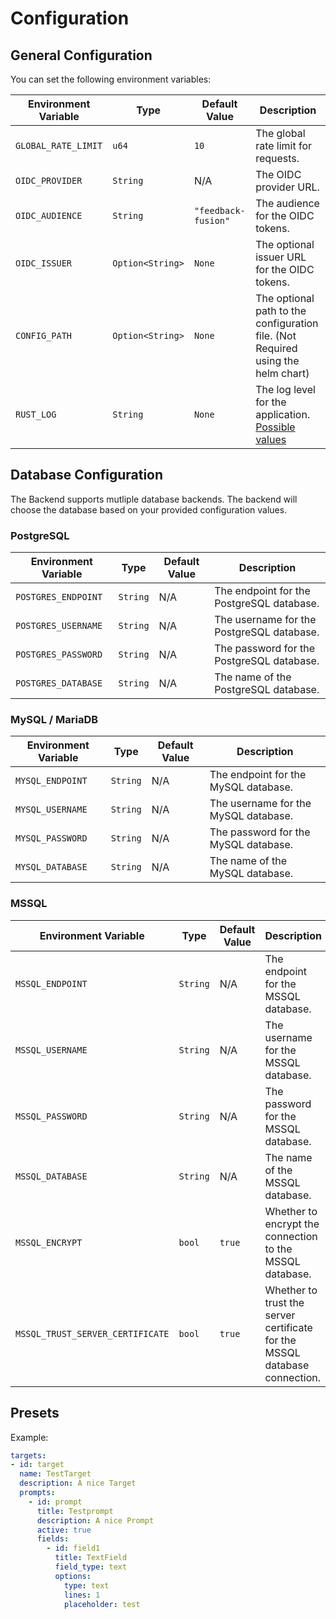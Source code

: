 # Configuration

## General Configuration 

You can set the following environment variables:

| Environment Variable    | Type              | Default Value              | Description                                                                 |
|-------------------------|-------------------|----------------------------|-----------------------------------------------------------------------------|
| `GLOBAL_RATE_LIMIT`     | `u64`             | `10`                       | The global rate limit for requests.                                         |
| `OIDC_PROVIDER`         | `String`          | N/A                        | The OIDC provider URL.                                                      |
| `OIDC_AUDIENCE`         | `String`          | `"feedback-fusion"`        | The audience for the OIDC tokens.                                           |
| `OIDC_ISSUER`           | `Option<String>`  | `None`                     | The optional issuer URL for the OIDC tokens.                                |
| `CONFIG_PATH`           | `Option<String>`  | `None`                     | The optional path to the configuration file. (Not Required using the helm chart) |
| `RUST_LOG`              | `String`          | `None`                     | The log level for the application. [Possible values](https://docs.rs/log/latest/log/enum.Level.html) |   

## Database Configuration

The Backend supports mutliple database backends. The backend will choose the database based on your provided configuration values.


### PostgreSQL
| Environment Variable    | Type              | Default Value              | Description                                                                 |
|-------------------------|-------------------|----------------------------|-----------------------------------------------------------------------------|
| `POSTGRES_ENDPOINT`     | `String`          | N/A                        | The endpoint for the PostgreSQL database.                                   |
| `POSTGRES_USERNAME`     | `String`          | N/A                        | The username for the PostgreSQL database.                                   |
| `POSTGRES_PASSWORD`     | `String`          | N/A                        | The password for the PostgreSQL database.                                   |
| `POSTGRES_DATABASE`     | `String`          | N/A                        | The name of the PostgreSQL database.                                        |

### MySQL / MariaDB
| Environment Variable    | Type              | Default Value              | Description                                                                 |
|-------------------------|-------------------|----------------------------|-----------------------------------------------------------------------------|
| `MYSQL_ENDPOINT`        | `String`          | N/A                        | The endpoint for the MySQL database.                                        |
| `MYSQL_USERNAME`        | `String`          | N/A                        | The username for the MySQL database.                                        |
| `MYSQL_PASSWORD`        | `String`          | N/A                        | The password for the MySQL database.                                        |
| `MYSQL_DATABASE`        | `String`          | N/A                        | The name of the MySQL database.                                             |

### MSSQL
| Environment Variable               | Type              | Default Value | Description                                                                 |
|------------------------------------|-------------------|---------------|-----------------------------------------------------------------------------|
| `MSSQL_ENDPOINT`                   | `String`          | N/A           | The endpoint for the MSSQL database.                                        |
| `MSSQL_USERNAME`                   | `String`          | N/A           | The username for the MSSQL database.                                        |
| `MSSQL_PASSWORD`                   | `String`          | N/A           | The password for the MSSQL database.                                        |
| `MSSQL_DATABASE`                   | `String`          | N/A           | The name of the MSSQL database.                                             |
| `MSSQL_ENCRYPT`                    | `bool`            | `true`        | Whether to encrypt the connection to the MSSQL database.                    |
| `MSSQL_TRUST_SERVER_CERTIFICATE`   | `bool`            | `true`        | Whether to trust the server certificate for the MSSQL database connection.  |

## Presets 

Example: 
```yaml 
targets:
- id: target 
  name: TestTarget 
  description: A nice Target 
  prompts:
    - id: prompt 
      title: Testprompt 
      description: A nice Prompt 
      active: true
      fields:
        - id: field1 
          title: TextField
          field_type: text 
          options:
            type: text
            lines: 1 
            placeholder: test
```
